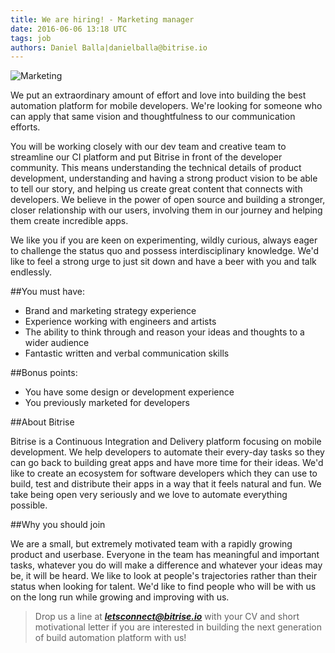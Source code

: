 ```yaml
---
title: We are hiring! - Marketing manager
date: 2016-06-06 13:18 UTC
tags: job
authors: Daniel Balla|danielballa@bitrise.io
---
```


![Marketing](marketing.jpeg)

We put an extraordinary amount of effort and love into building the best automation platform for mobile developers. We're looking for someone who can apply that same vision and thoughtfulness to our communication efforts.

You will be working closely with our dev team and creative team to streamline our CI platform and put Bitrise in front of the developer community. This means understanding the technical details of product development, understanding and having a strong product vision to be able to tell our story, and helping us create great content that connects with developers. We believe in the power of open source and building a stronger, closer relationship with our users, involving them in our journey and helping them create incredible apps.

We like you if you are keen on experimenting, wildly curious, always eager to challenge the status quo and possess interdisciplinary knowledge. We'd like to feel a strong urge to just sit down and have a beer with you and talk endlessly.

##You must have:

- Brand and marketing strategy experience
- Experience working with engineers and artists
- The ability to think through and reason your ideas and thoughts to a wider audience
- Fantastic written and verbal communication skills

##Bonus points:

- You have some design or development experience
- You previously marketed for developers

##About Bitrise

Bitrise is a Continuous Integration and Delivery platform focusing on mobile development. We help developers to automate their every-day tasks so they can go back to building great apps and have more time for their ideas. We'd like to create an ecosystem for software developers which they can use to build, test and distribute their apps in a way that it feels natural and fun. We take being open very seriously and we love to automate everything possible.

##Why you should join

We are a small, but extremely motivated team with a rapidly growing product and userbase. Everyone in the team has meaningful and important tasks, whatever you do will make a difference and whatever your ideas may be, it will be heard.
We like to look at people's trajectories rather than their status when looking for talent. We'd like to find people who will be with us on the long run while growing and improving with us.

>Drop us a line at [***letsconnect@bitrise.io***](mailto:letsconnect@bitrise.io) with your CV and short motivational letter if you are interested in building the next generation of build automation platform with us!
